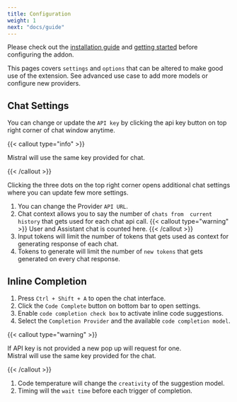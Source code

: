 ```yaml
---
title: Configuration
weight: 1
next: "docs/guide"
---
```



Please check out the [installation guide](/docs/Installation) and [getting started](/docs/getting_started) before configuring the addon.

This pages covers `settings` and `options` that can be altered to make good use of the extension. See advanced use case to add more models or configure new providers.

## Chat Settings

You can change or update the `API key` by clicking the api key button on top right corner of chat window anytime.

{{< callout type="info" >}}

Mistral will use the same key provided for chat.

{{< /callout >}}

Clicking the three dots on the top right corner opens additional chat settings where you can update few more settings.

1. You can change the Provider `API URL`.
2. Chat context allows you to say the number of `chats from  current history` that gets used for each chat api call.
  {{< callout type="warning" >}}
    User and Assistant chat is counted here.
  {{< /callout >}}
4. Input tokens will limit the number of tokens that gets used as context for generating response of each chat.
5. Tokens to generate will limit the number of `new tokens` that gets generated on every chat response.

## Inline Completion

1. Press `Ctrl + Shift + A` to open the chat interface.
2. Click the `Code Complete` button on bottom bar to open settings.
3. Enable `code completion check box` to activate inline code suggestions.
4. Select the `Completion Provider` and the available `code completion model`.

  {{< callout type="warning" >}}

  If API key is not provided a new pop up will request for one.
  <br />
  Mistral will use the same key provided for the chat.

  {{< /callout >}}

1. Code temperature will change the `creativity` of the suggestion  model.
2. Timing will the `wait time` before each trigger of completion.
